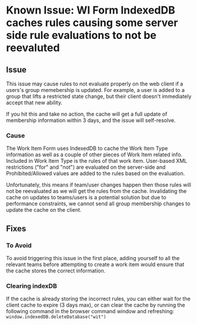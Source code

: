 # Known Issue: WI Form IndexedDB caches rules causing some server side rule evaluations to not be reevaluted
## Issue
This issue may cause rules to not evaluate properly on the web client if a users's group memebership is updated.  For example, a user is added to a group that lifts a restricted state change, but their client doesn't immediately accept that new ability.

If you hit this and take no action, the cache will get a full update of membership information within 3 days, and the issue will self-resolve.

### Cause
The Work Item Form uses IndexedDB to cache the Work Item Type information as well as a couple of other pieces of Work Item related info.  Included in Work Item Type is the rules of that work item.  User-based XML restrictions ("for" and "not") are evaluated on the server-side and Prohibited/Allowed values are added to the rules based on the evaluation. 

Unfortunately, this means if team/user changes happen then those rules will not be reevaluated as we will get the rules from the cache. Invalidating the cache on updates to teams/users is a potential solution but due to performance constraints, we cannot send all group membership changes to update the cache on the client.

## Fixes
### To Avoid
To avoid triggering this issue in the first place, adding yourself to all the relevant teams before attempting to create a work item would ensure that the cache stores the correct information.

### Clearing indexDB
If the cache is already storing the incorrect rules, you can either wait for the client cache to expire (3 days max), or can clear the cache by running the following command in the browser command window and refreshing:
`window.indexedDB.deleteDatabase("wit")`
